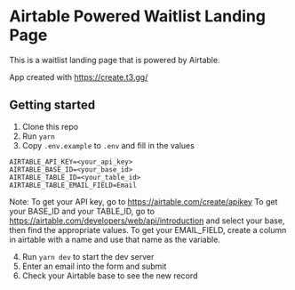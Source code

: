 # Airtable Powered Waitlist Landing Page

This is a waitlist landing page that is powered by Airtable.

App created with https://create.t3.gg/

## Getting started

1. Clone this repo
2. Run `yarn`
3. Copy `.env.example` to `.env` and fill in the values

```
AIRTABLE_API_KEY=<your_api_key>
AIRTABLE_BASE_ID=<your_base_id>
AIRTABLE_TABLE_ID=<your_table_id>
AIRTABLE_TABLE_EMAIL_FIELD=Email
```

Note:
To get your API key, go to https://airtable.com/create/apikey
To get your BASE_ID and your TABLE_ID, go to https://airtable.com/developers/web/api/introduction and select your base, then find the appropriate values.
To get your EMAIL_FIELD, create a column in airtable with a name and use that name as the variable.

4. Run `yarn dev` to start the dev server
5. Enter an email into the form and submit
6. Check your Airtable base to see the new record

